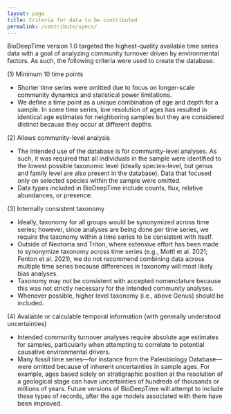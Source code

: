 ```yaml
---
layout: page
title: Criteria for data to be contributed 
permalink: /contribute/specs/
---
```


BioDeepTime version 1.0 targeted the highest-quality available time series data with a goal of analyzing community turnover driven by environmental factors. As such, the following criteria were used to create the database.

(1) Minimum 10 time points
* Shorter time series were omitted due to focus on longer-scale community dynamics and statistical power limitations.
* We define a time point as a unique combination of age and depth for a sample. In some time series, low resolution of ages has resulted in identical age estimates for neighboring samples but they are considered distinct because they occur at different depths.

(2) Allows community-level analysis
* The intended use of the database is for community-level analyses. As such, it was required that all individuals in the sample were identified to the lowest possible taxonomic level (ideally species-level, but genus and family level are also present in the database). Data that focused only on selected species within the sample were omitted. 
* Data types included in BioDeepTime include counts, flux, relative abundances, or presence. 


(3) Internally consistent taxonomy

* Ideally, taxonomy for all groups would be synonymized across time series; however, since analyses are being done per time series, we require the taxonomy within a time series to be consistent with itself.
* Outside of Neotoma and Triton, where extensive effort has been made to synonymize taxonomy across time series (e.g., Mottl et al. 2021; Fenton et al. 2021), we do not recommend combining data across multiple time series because differences in taxonomy will most likely  bias analyses.
* Taxonomy may not be consistent with accepted nomenclature because this was not strictly necessary for the intended community analyses.
* Whenever possible, higher level taxonomy (i.e., above Genus) should be included.

(4) Available or calculable temporal information (with generally understood uncertainties)
* Intended community turnover analyses require absolute age estimates for samples, particularly when attempting to correlate to potential causative environmental drivers.
* Many fossil time series—for instance from the Paleobiology Database—were omitted because of inherent uncertainties in sample ages. For example, ages based solely on stratigraphic position at the resolution of a geological stage can have uncertainties of hundreds of thousands or millions of years. Future versions of BioDeepTime will attempt to include these types of records, after the age models associated with them have been improved.
